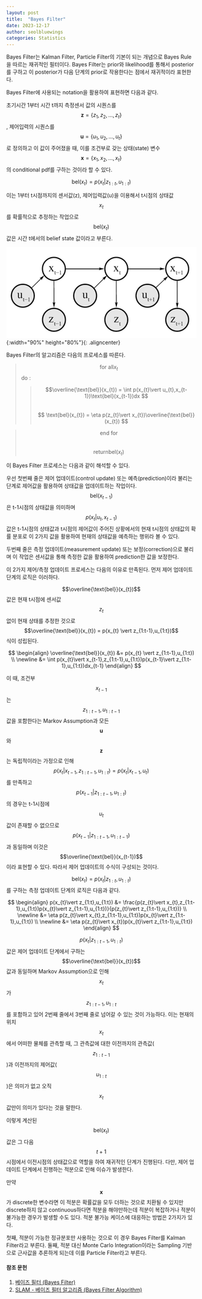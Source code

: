 ```yaml
---
layout: post
title:  "Bayes Filter"
date: 2023-12-17
author: seolbluewings
categories: Statistics
---
```


Bayes Filter는 Kalman Filter, Particle Filter의 기본이 되는 개념으로 Bayes Rule을 따르는 재귀적인 필터이다. Bayes Filter는 prior와 likelihood를 통해서 posterior를 구하고 이 posterior가 다음 단계의 prior로 작용한다는 점에서 재귀적이라 표현한다.

Bayes Filter에 사용되는 notation을 활용하여 표현하면 다음과 같다.

초기시간 1부터 시간 t까지 측정센서 값의 시퀀스를 $$ \mathbf{z} =\{z_{1},z_{2},...,z_{t}\} $$, 제어입력의 시퀀스를 $$ \mathbf{u} =\{u_{1},u_{2},...,u_{t}\} $$ 로 정의하고 이 값이 주어졌을 때, 이를 조건부로 갖는 상태(state) 변수 $$ \mathbf{x} =\{x_{1},x_{2},...,x_{t}\} $$ 의 conditional pdf를 구하는 것이라 할 수 있다.

$$ \text{bel}(x_{t}) = p(x_{t}\vert z_{1:t},u_{1:t}) $$

이는 1부터 t시점까지의 센서값(z), 제어입력값(u)을 이용해서 t시점의 상태값 $$x_{t}$$를 확률적으로 추정하는 작업으로 $$ \text{bel}(x_{t}) $$ 값은 시간 t에서의 belief state 값이라고 부른다.

![label](https://github.com/seolbluewings/seolbluewings.github.io/blob/master/assets/bayes_filter.png?raw=true){:width="90%" height="80%"}{: .aligncenter}

Bayes Filter의 알고리즘은 다음의 프로세스를 따른다.


> $$\text{for all} x_{t}$$ do :   
>> $$\overline{\text{bel}}(x_{t}) = \int p(x_{t}\vert u_{t},x_{t-1})\text{bel}(x_{t-1})dx $$   
>> $$ \text{bel}(x_{t}) = \eta p(z_{t}\vert x_{t})\overline{\text{bel}}(x_{t}) $$   

> $$\text{end for} $$   
> $$ \text{return} \text{bel}(x_{t}) $$   


이 Bayes Filter 프로세스는 다음과 같이 해석할 수 있다.

우선 첫번째 줄은 제어 업데이트(control update) 또는 예측(prediction)이라 불리는 단계로 제어값을 활용하여 상태값을 업데이트하는 작업이다. $$\text{bel}(x_{t-1})$$은 t-1시점의 상태값을 의미하며 $$p(x_{t}\vert u_{t},x_{t-1})$$ 값은 t-1시점의 상태값과 t시점의 제어값이 주어진 상황에서의 현재 t시점의 상태값의 확률 분포로 이 2가지 값을 활용하여 현재의 상태값을 예측하는 행위라 볼 수 있다.

두번째 줄은 측정 업데이트(measurement update) 또는 보정(correction)으로 불리며 이 작업은 센서값을 통해 측정한 값을 활용하여 prediction한 값을 보정한다.

이 2가지 제어/측정 업데이트 프로세스는 다음의 이유로 만족된다. 먼저 제어 업데이트 단계의 로직은 이러하다.

$$\overline{\text{bel}}(x_{t})$$값은 현재 t시점에 센서값 $$z_{t}$$ 없이 현재 상태를 추정한 것으로 $$\overline{\text{bel}}(x_{t}) = p(x_{t} \vert z_{1:t-1},u_{1:t})$$ 식이 성립된다.

$$
\begin{align}
\overline{\text{bel}}(x_{t}) &= p(x_{t} \vert z_{1:t-1},u_{1:t}) \\ \newline
&= \int p(x_{t}\vert x_{t-1},z_{1:t-1},u_{1:t})p(x_{t-1}\vert z_{1:t-1},u_{1:t})dx_{t-1}
\end{align}
$$

이 때, 조건부 $$x_{t-1}$$는 $$z_{1:t-1},u_{1:t-1}$$ 값을 포함한다는 Markov Assumption과 모든 $$\mathbf{u}$$와 $$\mathbf{z}$$는 독립적이라는 가정으로 인해 $$p(x_{t}\vert x_{t-1},z_{1:t-1},u_{1:t}) = p(x_{t}\vert x_{t-1},u_{t})$$ 를 만족하고 $$p(x_{t-1}\vert z_{1:t-1},u_{1:t})$$의 경우는 t-1시점에 $$u_{t}$$값이 존재할 수 없으므로 $$p(x_{t-1}\vert z_{1:t-1},u_{1:t-1})$$과 동일하며 이것은 $$\overline{\text{bel}}(x_{t-1})$$이라 표현할 수 있다. 따라서 제어 업데이트의 수식이 구성되는 것이다. 

$$\text{bel}(x_{t}) = p(x_{t}\vert z_{1:t},u_{1:t})$$를 구하는 측정 업데이트 단계의 로직은 다음과 같다. 

$$
\begin{align}
p(x_{t}\vert z_{1:t},u_{1:t}) &= \frac{p(z_{t}\vert x_{t},z_{1:t-1},u_{1:t})p(x_{t}\vert z_{1:t-1},u_{1:t})}{p(z_{t}\vert z_{1:t-1},u_{1:t})} \\ \newline
&= \eta p(z_{t}\vert x_{t},z_{1:t-1},u_{1:t})p(x_{t}\vert z_{1:t-1},u_{1:t}) \\ \newline
&= \eta p(z_{t}\vert x_{t})p(x_{t}\vert z_{1:t-1},u_{1:t})
\end{align}
$$

$$p(x_{t}\vert z_{1:t-1},u_{1:t})$$ 값은 제어 업데이트 단계에서 구하는 $$\overline{\text{bel}}(x_{t})$$ 값과 동일하며 Markov Assumption으로 인해 $$x_{t}$$가 $$z_{1:t-1},u_{1:t}$$를 포함하고 있어 2번째 줄에서 3번째 줄로 넘어갈 수 있는 것이 가능하다. 이는 현재의 위치 $$x_{t}$$에서 어떠한 물체를 관측할 때, 그 관측값에 대한 이전까지의 관측값($$z_{1:t-1}$$)과 이전까지의 제어값($$u_{1:t}$$)은 의미가 없고 오직 $$x_{t}$$ 값만이 의미가 있다는 것을 말한다.

이렇게 계산된 $$\text{bel}(x_{t})$$ 값은 그 다음 $$t+1$$시점에서 이전시점의 상태값으로 역할을 하여 재귀적인 단계가 진행된다.
다만, 제어 업데이트 단계에서 진행하는 적분으로 인해 이슈가 발생한다.

만약 $$\mathbf{x}$$가 discrete한 변수라면 이 적분은 확률값을 모두 더하는 것으로 치환될 수 있지만 discrete하지 않고 continuous하다면 적분을 해야만하는데 적분이 복잡하거나 적분이 불가능한 경우가 발생할 수도 있다. 적분 불가능 케이스에 대응하는 방법은 2가지가 있다.

첫째, 적분이 가능한 정규분포만 사용하는 것으로 이 경우 Bayes Filter를 Kalman Filter라고 부른다.
둘째, 적분 대신 Monte Carlo Integration이라는 Sampling 기반으로 근사값을 추론하게 되는데 이를 Particle Filter라고 부른다.


#### 참조 문헌
1. [베이즈 필터 (Bayes Filter)](https://gaussian37.github.io/autodrive-ose-bayes_filter/) <br>
2. [SLAM - 베이즈 필터 알고리즘 (Bayes Filter Algorithm)](https://blog.naver.com/PostView.nhn?blogId=junghs1040&logNo=222345147315)

